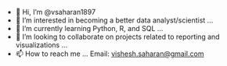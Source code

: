 - 👋 Hi, I’m @vsaharan1897
- 👀 I’m interested in becoming a better data analyst/scientist ...
- 🌱 I’m currently learning Python, R, and SQL ...
- 💞️ I’m looking to collaborate on projects related to reporting and visualizations ...
- 📫 How to reach me ... Email: vishesh.saharan@gmail.com 

<!---
vsaharan1897/vsaharan1897 is a ✨ special ✨ repository because its `README.md` (this file) appears on your GitHub profile.
You can click the Preview link to take a look at your changes.
--->
